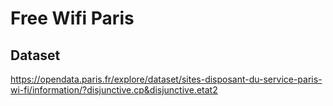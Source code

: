 # Free Wifi Paris

## Dataset
https://opendata.paris.fr/explore/dataset/sites-disposant-du-service-paris-wi-fi/information/?disjunctive.cp&disjunctive.etat2

